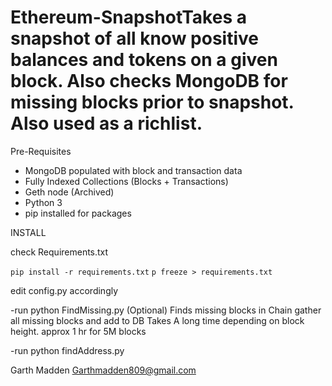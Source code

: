 # Ethereum-SnapshotTakes a snapshot of all know positive balances and tokens on a given block. Also checks MongoDB for missing blocks prior to snapshot. Also used as a richlist.

Pre-Requisites

- MongoDB populated with block and transaction data
- Fully Indexed Collections (Blocks + Transactions)
- Geth node (Archived)
- Python 3
- pip installed for packages

INSTALL

check Requirements.txt

```pip install -r requirements.txt```
```p freeze > requirements.txt```

edit config.py accordingly

-run python FindMissing.py (Optional) 
Finds missing blocks in Chain gather all missing blocks and add to DB
Takes A long time depending on block height. approx 1 hr for 5M blocks

-run python findAddress.py


Garth Madden
Garthmadden809@gmail.com 
